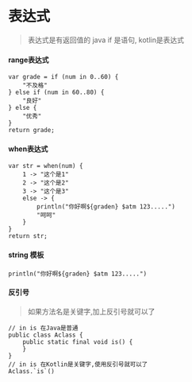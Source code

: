 # 表达式
> 表达式是有返回值的
> java if 是语句, kotlin是表达式
#### range表达式
```
var grade = if (num in 0..60) {
    "不及格"
} else if (num in 60..80) {
    "良好"
} else {
    "优秀"
}
return grade;
```

#### when表达式
```
var str = when(num) {
    1 -> "这个是1"
    2 -> "这个是2"
    3 -> "这个是3"
    else -> {
        println("你好啊${graden} $atm 123.....")
        "呵呵"
    }
}
return str;
```

#### string 模板
```
println("你好啊${graden} $atm 123.....")
```

#### 反引号
> 如果方法名是关键字,加上反引号就可以了
```
// in is 在Java是普通
public class Aclass {
    public static final void is() {
    }
}
// in is 在Kotlin是关键字,使用反引号就可以了
Aclass.`is`()
```